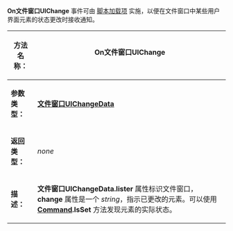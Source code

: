 **On文件窗口UIChange** 事件可由 [脚本加载项](/Manual/scripting/script_add-ins/README.zh.md) 实施，以便在文件窗口中某些用户界面元素的状态更改时接收通知。

<table>
<thead><tr><th>

**方法名称：**</th><th>
On文件窗口UIChange
</th></tr></thead><tbody><tr><td>

**参数类型：**</td><td>

**[文件窗口UIChangeData](../scripting_objects/listeruichangedata.zh.md)**
</td></tr><tr><td>

**返回类型：**</td><td>

*none*
</td></tr><tr><td>

**描述：**</td><td>

**文件窗口UIChangeData.lister** 属性标识文件窗口，**change** 属性是一个 *string*，指示已更改的元素。可以使用 **[Command](../scripting_objects/command.zh.md).IsSet** 方法发现元素的实际状态。
</td></tr></tbody>
</table>